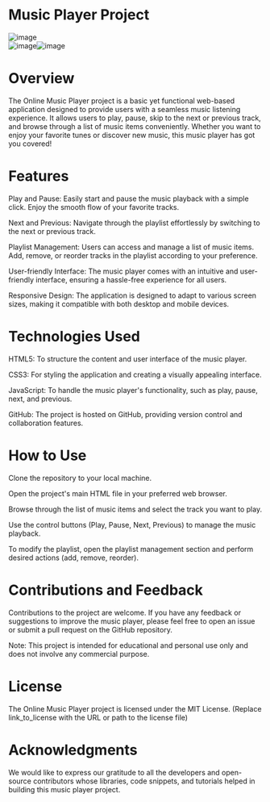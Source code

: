 # Music Player Project
![image](https://github.com/Kaisama/Music_Player/assets/109125241/9ea73867-4668-4700-8cd0-6b5547bfa293)  
![image](https://github.com/Kaisama/Music_Player/assets/109125241/660feca3-0232-4b48-aecf-a75420b38e3b)![image](https://github.com/Kaisama/Music_Player/assets/109125241/1172a8d4-18ff-472c-80c3-8b332217c0a2)




# Overview
The Online Music Player project is a basic yet functional web-based application designed to provide users with a seamless music listening experience. It allows users to play, pause, skip to the next or previous track, and browse through a list of music items conveniently. Whether you want to enjoy your favorite tunes or discover new music, this music player has got you covered!

# Features
Play and Pause: Easily start and pause the music playback with a simple click. Enjoy the smooth flow of your favorite tracks.

Next and Previous: Navigate through the playlist effortlessly by switching to the next or previous track.

Playlist Management: Users can access and manage a list of music items. Add, remove, or reorder tracks in the playlist according to your preference.

User-friendly Interface: The music player comes with an intuitive and user-friendly interface, ensuring a hassle-free experience for all users.

Responsive Design: The application is designed to adapt to various screen sizes, making it compatible with both desktop and mobile devices.

# Technologies Used
HTML5: To structure the content and user interface of the music player.

CSS3: For styling the application and creating a visually appealing interface.

JavaScript: To handle the music player's functionality, such as play, pause, next, and previous.

GitHub: The project is hosted on GitHub, providing version control and collaboration features.

# How to Use
Clone the repository to your local machine.

Open the project's main HTML file in your preferred web browser.

Browse through the list of music items and select the track you want to play.

Use the control buttons (Play, Pause, Next, Previous) to manage the music playback.

To modify the playlist, open the playlist management section and perform desired actions (add, remove, reorder).

# Contributions and Feedback
Contributions to the project are welcome. If you have any feedback or suggestions to improve the music player, please feel free to open an issue or submit a pull request on the GitHub repository.

Note: This project is intended for educational and personal use only and does not involve any commercial purpose.

# License
The Online Music Player project is licensed under the MIT License. (Replace link_to_license with the URL or path to the license file)

# Acknowledgments
We would like to express our gratitude to all the developers and open-source contributors whose libraries, code snippets, and tutorials helped in building this music player project.
